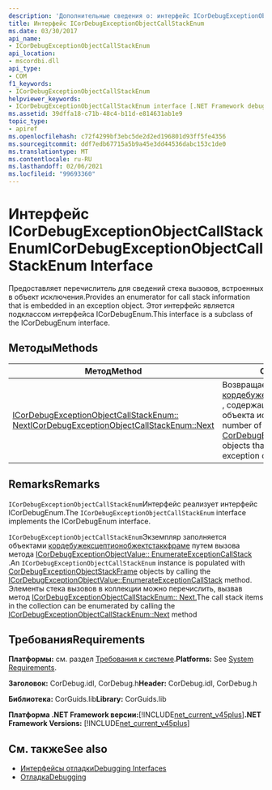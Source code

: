 ```yaml
---
description: 'Дополнительные сведения о: интерфейс ICorDebugExceptionObjectCallStackEnum'
title: Интерфейс ICorDebugExceptionObjectCallStackEnum
ms.date: 03/30/2017
api_name:
- ICorDebugExceptionObjectCallStackEnum
api_location:
- mscordbi.dll
api_type:
- COM
f1_keywords:
- ICorDebugExceptionObjectCallStackEnum
helpviewer_keywords:
- ICorDebugExceptionObjectCallStackEnum interface [.NET Framework debugging]
ms.assetid: 39dffa18-c71b-48c4-b11d-e814631ab1e9
topic_type:
- apiref
ms.openlocfilehash: c72f4299bf3ebc5de2d2ed196801d93ff5fe4356
ms.sourcegitcommit: ddf7edb67715a5b9a45e3dd44536dabc153c1de0
ms.translationtype: MT
ms.contentlocale: ru-RU
ms.lasthandoff: 02/06/2021
ms.locfileid: "99693360"
---
```

# <a name="icordebugexceptionobjectcallstackenum-interface"></a><span data-ttu-id="3db8a-103">Интерфейс ICorDebugExceptionObjectCallStackEnum</span><span class="sxs-lookup"><span data-stu-id="3db8a-103">ICorDebugExceptionObjectCallStackEnum Interface</span></span>

<span data-ttu-id="3db8a-104">Предоставляет перечислитель для сведений стека вызовов, встроенных в объект исключения.</span><span class="sxs-lookup"><span data-stu-id="3db8a-104">Provides an enumerator for call stack information that is embedded in an exception object.</span></span> <span data-ttu-id="3db8a-105">Этот интерфейс является подклассом интерфейса ICorDebugEnum.</span><span class="sxs-lookup"><span data-stu-id="3db8a-105">This interface is a subclass of the ICorDebugEnum interface.</span></span>  
  
## <a name="methods"></a><span data-ttu-id="3db8a-106">Методы</span><span class="sxs-lookup"><span data-stu-id="3db8a-106">Methods</span></span>  
  
|<span data-ttu-id="3db8a-107">Метод</span><span class="sxs-lookup"><span data-stu-id="3db8a-107">Method</span></span>|<span data-ttu-id="3db8a-108">Описание</span><span class="sxs-lookup"><span data-stu-id="3db8a-108">Description</span></span>|  
|------------|-----------------|  
|[<span data-ttu-id="3db8a-109">ICorDebugExceptionObjectCallStackEnum:: Next</span><span class="sxs-lookup"><span data-stu-id="3db8a-109">ICorDebugExceptionObjectCallStackEnum::Next</span></span>](icordebugexceptionobjectcallstackenum-next-method.md)|<span data-ttu-id="3db8a-110">Возвращает указанное число объектов [кордебужексцептионобжектстаккфраме](cordebugexceptionobjectstackframe-structure.md) , содержащих сведения о стеке вызовов объекта исключения.</span><span class="sxs-lookup"><span data-stu-id="3db8a-110">Gets a specified number of [CorDebugExceptionObjectStackFrame](cordebugexceptionobjectstackframe-structure.md) objects that contain information about an exception object's call stack.</span></span>|  
  
## <a name="remarks"></a><span data-ttu-id="3db8a-111">Remarks</span><span class="sxs-lookup"><span data-stu-id="3db8a-111">Remarks</span></span>  

 <span data-ttu-id="3db8a-112">`ICorDebugExceptionObjectCallStackEnum`Интерфейс реализует интерфейс ICorDebugEnum.</span><span class="sxs-lookup"><span data-stu-id="3db8a-112">The `ICorDebugExceptionObjectCallStackEnum` interface implements the ICorDebugEnum interface.</span></span>  
  
 <span data-ttu-id="3db8a-113">`ICorDebugExceptionObjectCallStackEnum`Экземпляр заполняется объектами [кордебужексцептионобжектстаккфраме](cordebugexceptionobjectstackframe-structure.md) путем вызова метода [ICorDebugExceptionObjectValue:: EnumerateExceptionCallStack](icordebugexceptionobjectvalue-enumerateexceptioncallstack-method.md) .</span><span class="sxs-lookup"><span data-stu-id="3db8a-113">An `ICorDebugExceptionObjectCallStackEnum` instance is populated with [CorDebugExceptionObjectStackFrame](cordebugexceptionobjectstackframe-structure.md) objects by calling the [ICorDebugExceptionObjectValue::EnumerateExceptionCallStack](icordebugexceptionobjectvalue-enumerateexceptioncallstack-method.md) method.</span></span> <span data-ttu-id="3db8a-114">Элементы стека вызовов в коллекции можно перечислить, вызвав метод [ICorDebugExceptionObjectCallStackEnum:: Next.](icordebugexceptionobjectcallstackenum-next-method.md)</span><span class="sxs-lookup"><span data-stu-id="3db8a-114">The call stack items in the collection can be enumerated by calling the [ICorDebugExceptionObjectCallStackEnum::Next](icordebugexceptionobjectcallstackenum-next-method.md) method</span></span>  
  
## <a name="requirements"></a><span data-ttu-id="3db8a-115">Требования</span><span class="sxs-lookup"><span data-stu-id="3db8a-115">Requirements</span></span>  

 <span data-ttu-id="3db8a-116">**Платформы:** см. раздел [Требования к системе](../../get-started/system-requirements.md).</span><span class="sxs-lookup"><span data-stu-id="3db8a-116">**Platforms:** See [System Requirements](../../get-started/system-requirements.md).</span></span>  
  
 <span data-ttu-id="3db8a-117">**Заголовок:** CorDebug.idl, CorDebug.h</span><span class="sxs-lookup"><span data-stu-id="3db8a-117">**Header:** CorDebug.idl, CorDebug.h</span></span>  
  
 <span data-ttu-id="3db8a-118">**Библиотека:** CorGuids.lib</span><span class="sxs-lookup"><span data-stu-id="3db8a-118">**Library:** CorGuids.lib</span></span>  
  
 <span data-ttu-id="3db8a-119">**Платформа .NET Framework версии:**[!INCLUDE[net_current_v45plus](../../../../includes/net-current-v45plus-md.md)]</span><span class="sxs-lookup"><span data-stu-id="3db8a-119">**.NET Framework Versions:** [!INCLUDE[net_current_v45plus](../../../../includes/net-current-v45plus-md.md)]</span></span>  
  
## <a name="see-also"></a><span data-ttu-id="3db8a-120">См. также</span><span class="sxs-lookup"><span data-stu-id="3db8a-120">See also</span></span>

- [<span data-ttu-id="3db8a-121">Интерфейсы отладки</span><span class="sxs-lookup"><span data-stu-id="3db8a-121">Debugging Interfaces</span></span>](debugging-interfaces.md)
- [<span data-ttu-id="3db8a-122">Отладка</span><span class="sxs-lookup"><span data-stu-id="3db8a-122">Debugging</span></span>](index.md)
